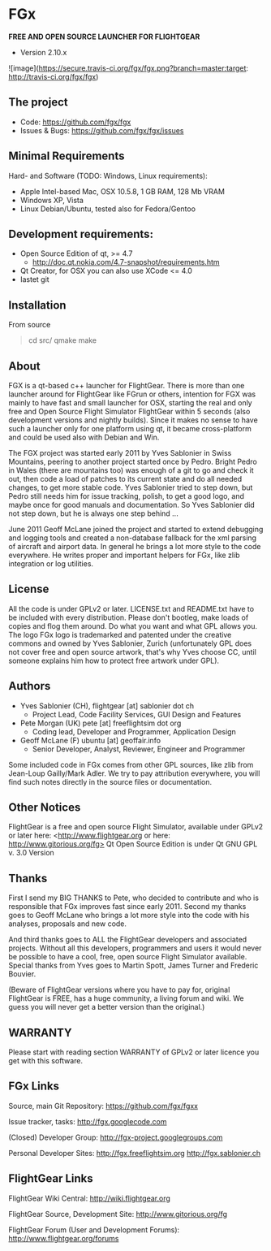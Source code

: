 FGx 
========

**FREE AND OPEN SOURCE LAUNCHER FOR FLIGHTGEAR**

* Version 2.10.x

![image](https://secure.travis-ci.org/fgx/fgx.png?branch=master:target: http://travis-ci.org/fgx/fgx)


The project
--------------------------

* Code: https://github.com/fgx/fgx
* Issues & Bugs: https://github.com/fgx/fgx/issues


Minimal Requirements
--------------------------
Hard- and Software (TODO: Windows, Linux requirements):
* Apple Intel-based Mac, OSX 10.5.8, 1 GB RAM, 128 Mb VRAM
* Windows XP, Vista
* Linux Debian/Ubuntu, tested also for Fedora/Gentoo

Development requirements:
--------------------------
* Open Source Edition of qt, >= 4.7
  * http://doc.qt.nokia.com/4.7-snapshot/requirements.htm
* Qt Creator, for OSX you can also use XCode <= 4.0
* lastet git


Installation
--------------------------
From source
  > cd src/
  > qmake
  > make

About
--------------------------
FGX is a qt-based c++ launcher for FlightGear. There is more than one launcher around for FlightGear like FGrun or others, intention for FGX was mainly to have fast and small launcher for OSX, starting the real and only free and Open Source Flight Simulator FlightGear within 5 seconds (also development versions and nightly builds). Since it makes no sense to have such a launcher only for one platform using qt, it became cross-platform and could be used also with Debian and Win.

The FGX project was started early 2011 by Yves Sablonier in Swiss Mountains, peering to another project started once by Pedro. Bright Pedro in Wales (there are mountains too) was enough of a git to go and check it out, then code a load of patches to its current state and do all needed changes, to get more stable code. Yves Sablonier tried to step down, but Pedro still needs him for issue tracking, polish, to get a good logo, and maybe once for good manuals and documentation. So Yves Sablonier did not step down, but he is always one step behind ...

June 2011 Geoff McLane joined the project and started to extend debugging and logging tools and created a non-database fallback for the xml parsing of aircraft and airport data. In general he brings a lot more style to the code everywhere. He writes proper and important helpers for FGx, like zlib integration or log utilities.

License
------------------------
All the code is under GPLv2 or later. LICENSE.txt and README.txt have to be included with every distribution. Please don't bootleg, make loads of copies and flog them around. Do what you want and what GPL allows you. The logo FGx logo is trademarked and patented under the creative commons and owned by Yves Sablonier, Zurich (unfortunately GPL does not cover free and open source artwork, that's why Yves choose CC, until someone explains him how to protect free artwork under GPL).

Authors
-----------------------
* Yves Sablonier (CH), flightgear [at] sablonier dot ch
   * Project Lead, Code Facility Services, GUI Design and Features
* Pete Morgan (UK) pete [at] freeflightsim dot org
   * Coding lead, Developer and Programmer, Application Design
* Geoff McLane (F) ubuntu [at] geoffair.info
   * Senior Developer, Analyst, Reviewer, Engineer and Programmer

Some included code in FGx comes from other GPL sources, like zlib from Jean-Loup Gailly/Mark Adler. We try to pay attribution everywhere, you will find such notes directly in the source files or documentation.

Other Notices
-------------------------------
FlightGear is a free and open source Flight Simulator, available under GPLv2 or later here:
<http://www.flightgear.org or here: http://www.gitorious.org/fg>
Qt Open Source Edition is under Qt GNU GPL v. 3.0 Version

Thanks
-------------------------------
First I send my BIG THANKS to Pete, who decided to contribute and who is responsible that FGx improves fast since early 2011. Second my thanks goes to Geoff McLane who brings a lot more style into the code with his analyses, proposals and new code.

And third thanks goes to ALL the FlightGear developers and associated projects. 
Without all this developers, programmers and users it would never be possible 
to have a cool, free, open source Flight Simulator available. 
Special thanks from Yves goes to Martin Spott, James Turner and Frederic Bouvier. 

(Beware of FlightGear versions where you have to pay for, original FlightGear is FREE, has a huge community, 
a living forum and wiki. We guess you will never get a better version than the original.)


WARRANTY
-----------------------------
Please start with reading section WARRANTY of GPLv2 or later licence you get with this software.

FGx Links
----------------------------------
Source, main Git Repository:
<https://github.com/fgx/fgxx>

Issue tracker, tasks:
<http://fgx.googlecode.com>

(Closed) Developer Group:
<http://fgx-project.googlegroups.com>

Personal Developer Sites:
<http://fgx.freeflightsim.org>
<http://fgx.sablonier.ch>

FlightGear Links
-----------------------------------
FlightGear Wiki Central:
<http://wiki.flightgear.org>

FlightGear Source, Development Site: 
<http://www.gitorious.org/fg>

FlightGear Forum (User and Development Forums):
<http://www.flightgear.org/forums>



